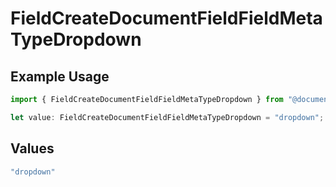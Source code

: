 # FieldCreateDocumentFieldFieldMetaTypeDropdown

## Example Usage

```typescript
import { FieldCreateDocumentFieldFieldMetaTypeDropdown } from "@documenso/sdk-typescript/models/operations";

let value: FieldCreateDocumentFieldFieldMetaTypeDropdown = "dropdown";
```

## Values

```typescript
"dropdown"
```